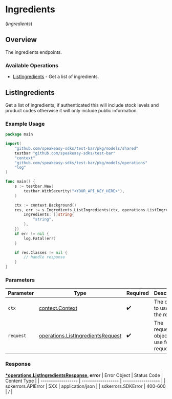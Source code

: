 # Ingredients
(*Ingredients*)

## Overview

The ingredients endpoints.

### Available Operations

* [ListIngredients](#listingredients) - Get a list of ingredients.

## ListIngredients

Get a list of ingredients, if authenticated this will include stock levels and product codes otherwise it will only include public information.

### Example Usage

```go
package main

import(
	"github.com/speakeasy-sdks/test-bar/pkg/models/shared"
	testbar "github.com/speakeasy-sdks/test-bar"
	"context"
	"github.com/speakeasy-sdks/test-bar/pkg/models/operations"
	"log"
)

func main() {
    s := testbar.New(
        testbar.WithSecurity("<YOUR_API_KEY_HERE>"),
    )

    ctx := context.Background()
    res, err := s.Ingredients.ListIngredients(ctx, operations.ListIngredientsRequest{
        Ingredients: []string{
            "string",
        },
    })
    if err != nil {
        log.Fatal(err)
    }

    if res.Classes != nil {
        // handle response
    }
}
```

### Parameters

| Parameter                                                                                  | Type                                                                                       | Required                                                                                   | Description                                                                                |
| ------------------------------------------------------------------------------------------ | ------------------------------------------------------------------------------------------ | ------------------------------------------------------------------------------------------ | ------------------------------------------------------------------------------------------ |
| `ctx`                                                                                      | [context.Context](https://pkg.go.dev/context#Context)                                      | :heavy_check_mark:                                                                         | The context to use for the request.                                                        |
| `request`                                                                                  | [operations.ListIngredientsRequest](../../pkg/models/operations/listingredientsrequest.md) | :heavy_check_mark:                                                                         | The request object to use for the request.                                                 |


### Response

**[*operations.ListIngredientsResponse](../../pkg/models/operations/listingredientsresponse.md), error**
| Error Object       | Status Code        | Content Type       |
| ------------------ | ------------------ | ------------------ |
| sdkerrors.APIError | 5XX                | application/json   |
| sdkerrors.SDKError | 400-600            | */*                |
